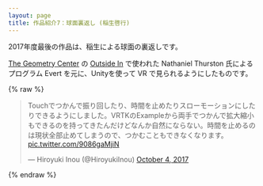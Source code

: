 ```yaml
---
layout: page
title: 作品紹介7：球面裏返し (稲生啓行)
---
```

2017年度最後の作品は、稲生による球面の裏返しです。

[The Geometry Center](http://www.geom.uiuc.edu/) の [Outside In](http://www.geom.uiuc.edu/docs/outreach/oi/) で使われた Nathaniel Thurston 氏によるプログラム Evert を元に、Unityを使って VR で見られるようにしたものです。

{% raw %}
<blockquote class="twitter-tweet"><p lang="ja" dir="ltr">Touchでつかんで振り回したり、時間を止めたりスローモーションにしたりできるようにしました。VRTKのExampleから両手でつかんで拡大縮小もできるのを持ってきたんだけどなんか自然にならない。時間を止めるのは現状全部止めてしまうので、つかむこともできなくなります。 <a href="https://t.co/9086gaMjiN">pic.twitter.com/9086gaMjiN</a></p>&mdash; Hiroyuki Inou (@HiroyukiInou) <a href="https://twitter.com/HiroyukiInou/status/915382381279715330?ref_src=twsrc%5Etfw">October 4, 2017</a></blockquote> <script async src="https://platform.twitter.com/widgets.js" charset="utf-8"></script>
{% endraw %}
